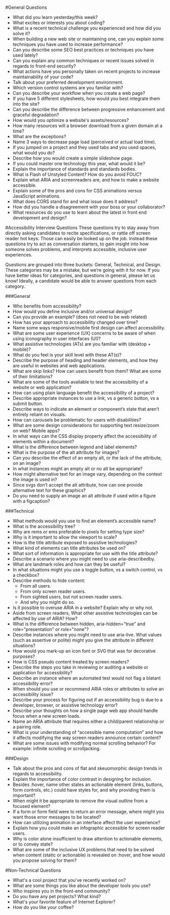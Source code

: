 #General Questions

- What did you learn yesterday/this week?
- What excites or interests you about coding?
- What is a recent technical challenge you experienced and how did you solve it?
- When building a new web site or maintaining one, can you explain some techniques you have used to increase performance?
- Can you describe some SEO best practices or techniques you have used lately?
- Can you explain any common techniques or recent issues solved in regards to front-end security?
- What actions have you personally taken on recent projects to increase maintainability of your code?
- Talk about your preferred development environment.
- Which version control systems are you familiar with?
- Can you describe your workflow when you create a web page?
- If you have 5 different stylesheets, how would you best integrate them into the site?
- Can you describe the difference between progressive enhancement and graceful degradation?
- How would you optimize a website's assets/resources?
- How many resources will a browser download from a given domain at a time?
- What are the exceptions?
- Name 3 ways to decrease page load (perceived or actual load time).
- If you jumped on a project and they used tabs and you used spaces, what would you do?
- Describe how you would create a simple slideshow page.
- If you could master one technology this year, what would it be?
- Explain the importance of standards and standards bodies.
- What is Flash of Unstyled Content? How do you avoid FOUC?
- Explain what ARIA and screenreaders are, and how to make a website accessible.
- Explain some of the pros and cons for CSS animations versus JavaScript animations.
- What does CORS stand for and what issue does it address?
- How did you handle a disagreement with your boss or your collaborator?
- What resources do you use to learn about the latest in front end development and design?

#Accessibility Interview Questions
These questions try to stay away from directly asking candidates to recite specifications, or rattle off screen reader hot keys. Those can easily be looked up on the job. Instead these questions try to act as conversation starters, to gain insight into how someone solves problems, and interprets accessible, inclusive user experiences.

Questions are grouped into three buckets: General, Technical, and Design. These categories may be a mistake, but we’re going with it for now. If you have better ideas for categories, and questions in general, please let us know! Ideally, a candidate would be able to answer questions from each category.

###General
- Who benefits from accessibility?
- How would you define inclusive and/or universal design?
- Can you provide an example? (does not need to be web related)
- How has your approach to accessibility changed over time?
- Name some ways responsive/mobile first design can affect accessibility.
- What are some user experience (UX) concerns to be aware of when using iconography in user interfaces (UI)?
- What assistive technologies (ATs) are you familiar with (desktop + mobile)?
- What do you feel is your skill level with these AT(s)?
- Describe the purpose of heading and header elements, and how they are useful in websites and web applications.
- What are skip links? How can users benefit from them? What are some of their limitations?
- What are some of the tools available to test the accessibility of a website or web application?
- How can using plain language benefit the accessibility of a project?
- Describe appropriate instances to use a link, vs a generic button, vs a submit button.
- Describe ways to indicate an element or component’s state that aren’t entirely reliant on visuals.
- How can carousels be problematic for users with disabilities?
- What are some design considerations for supporting text resize/zoom on web? Mobile apps?
- In what ways can the CSS display property affect the accessibility of elements within a document?
- What is the difference between legend and label elements?
- What is the purpose of the alt attribute for images?
- Can you describe the effect of an empty alt, or the lack of the attribute, on an image?
- In what instances might an empty alt or no alt be appropriate?
- How might alternative text for an image vary, depending on the context the image is used in?
- Since svgs don’t accept the alt attribute, how can one provide alternative text for these graphics?
- Do you need to supply an image an alt attribute if used witin a figure with a figcaption?

###Technical
- What methods would you use to find an element’s accessible name?
- What is the accessibility tree?
- Why are rems or ems preferable to pixels for setting type size?
- Why is it important to allow the viewport to scale?
- How is the title attribute exposed to assistive technologies?
- What kind of elements can title attributes be used on?
- What sort of information is appropriate for use with the title attribute?
- Describe a scenario where you might need to use aria-describedby.
- What are landmark roles and how can they be useful?
- In what situations might you use a toggle button, vs a switch control, vs a checkbox?
- Describe methods to hide content:
    - From all users.
    - From only screen reader users.
    - From sighted users, but not screen reader users.
    - And why you might do so.
- Is it possible to overuse ARIA in a website? Explain why or why not.
- Aside from screen readers, What other assistive technologies can be affected by use of ARIA? How?
- What is the difference between hidden, aria-hidden="true" and role="presentation" or role="none"?
- Describe instances where you might need to use aria-live.
What values (such as assertive or polite) might you give the attribute in different situations?
- How would you mark-up an icon font or SVG that was for decorative purposes?
- How is CSS pseudo content treated by screen readers?
- Describe the steps you take in reviewing or auditing a website or application for accessibility?
- Describe an instance where an automated test would not flag a blatant accessibility error?
- When should you use or recommend ARIA roles or attributes to solve an accessibility issue?
- Describe your process for figuring out if an accessibility bug is due to a developer, browser, or assistive technology error?
- Describe your thoughts on how a single page web app should handle focus when a new screen loads.
- Name an ARIA attribute that requires either a child/parent relationship or a pairing role.
- What is your understanding of “accessible name computation” and how it affects modifying the way screen readers announce certain content?
- What are some issues with modifying normal scrolling behavior? For example: infinite scrolling or scrolljacking.

###Design
- Talk about the pros and cons of flat and skeuomorphic design trends in regards to accessibility.
- Explain the importance of color contrast in designing for inclusion.
- Besides :hover, name other states an actionable element (links, buttons, form controls, etc.) could have styles for, and why providing them is important?
- When might it be appropriate to remove the visual outline from a focused element?
- If a form or form field were to return an error message, where might you want those error messages to be located?
- How can utilizing animation in an interface affect the user experience?
- Explain how you could make an infographic accessible for screen reader users.
- Why is color alone insufficient to draw attention to actionable elements, or to convey state?
- What are some of the inclusive UX problems that need to be solved when content (static or actionable) is revealed on :hover, and how would you propose solving for them?

#Non-Technical Questions

- What's a cool project that you've recently worked on?
- What are some things you like about the developer tools you use?
- Who inspires you in the front-end community?
- Do you have any pet projects? What kind?
- What's your favorite feature of Internet Explorer?
- How do you like your coffee?